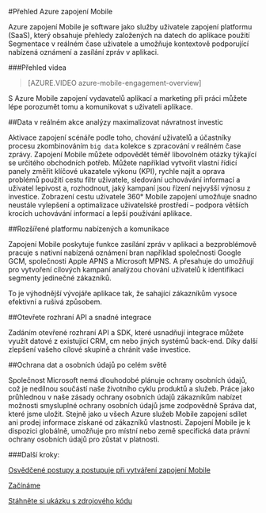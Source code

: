 <properties
    pageTitle="Přehled mobilních zapojení | Microsoft Azure"
    description="Základní informace o Azure mobilní zapojení"
    services="mobile-engagement"
    documentationCenter="mobile"
    authors="piyushjo"
    manager="erikre"
    editor="" />

<tags
    ms.service="mobile-engagement"
    ms.workload="mobile"
    ms.tgt_pltfrm="mobile-multiple"
    ms.devlang="na"
    ms.topic="hero-article" 
    ms.date="01/04/2016"
    ms.author="piyushjo;matt-gibbs" />

#<a name="azure-mobile-engagement-overview"></a>Přehled Azure zapojení Mobile

Azure zapojení Mobile je software jako služby uživatele zapojení platformu (SaaS), který obsahuje přehledy založených na datech do aplikace použití Segmentace v reálném čase uživatele a umožňuje kontextově podporující nabízená oznámení a zasílání zpráv v aplikaci.

###<a name="overview-video"></a>Přehled videa
> [AZURE.VIDEO azure-mobile-engagement-overview]

S Azure Mobile zapojení vydavatelů aplikací a marketing při práci můžete lépe porozumět tomu a komunikovat s uživateli aplikace.

##<a name="real-time-actionable-analytics-to-maximize-return-on-investment"></a>Data v reálném akce analýzy maximalizovat návratnost investic

Aktivace zapojení scénáře podle toho, chování uživatelů a účastníky procesu zkombinováním `big data` kolekce s zpracování v reálném čase zprávy. Zapojení Mobile můžete odpovědět téměř libovolném otázky týkající se určitého obchodních potřeb. Můžete například vytvořit vlastní řídicí panely změřit klíčové ukazatele výkonu (KPI), rychle najít a oprava problémů použití cestu filtr uživatele, sledování uchovávání informací a uživatel lepivost a, rozhodnout, jaký kampaní jsou řízení nejvyšší výnosu z investice. Zobrazení cestu uživatele 360° Mobile zapojení umožňuje snadno neustále vylepšení a optimalizace uživatelské prostředí – podpora větších krocích uchovávání informací a lepší používání aplikace.

##<a name="value-added-push-and-communications-platform"></a>Rozšířené platformu nabízených a komunikace

Zapojení Mobile poskytuje funkce zasílání zpráv v aplikaci a bezproblémově pracuje s nativní nabízená oznámení bran například společnosti Google GCM, společnosti Apple APNS a Microsoft MPNS. A přesahuje do umožňují pro vytvoření cílových kampaní analýzou chování uživatelů k identifikaci segmenty jedinečné zákazníků.

To je výhodnější vývojáře aplikace tak, že sahající zákazníkům vysoce efektivní a rušivá způsobem.

##<a name="open-apis-and-ease-of-integration"></a>Otevřete rozhraní API a snadné integrace

Zadáním otevřené rozhraní API a SDK, které usnadňují integrace můžete využít datové z existující CRM, cm nebo jiných systémů back-end. Díky další zlepšení vašeho cílové skupině a chránit vaše investice.

##<a name="data-protection--privacy-across-the-globe"></a>Ochrana dat a osobních údajů po celém světě

Společnost Microsoft nemá dlouhodobé plánuje ochrany osobních údajů, což je nedílnou součástí naše životního cyklu produktů a služeb. Práce jako průhlednou v naše zásady ochrany osobních údajů zákazníkům nabízet možnosti smysluplné ochrany osobních údajů jsme zodpovědně Správa dat, které jsme uložit. Stejně jako u všech Azure služeb Mobile zapojení sdílet ani prodej informace získané od zákazníků vlastnosti. Zapojení Mobile je k dispozici globálně, umožňuje pro místní nebo země specifická data právní ochrany osobních údajů pro zůstat v platnosti.

###<a name="next-steps"></a>Další kroky:

[Osvědčené postupy a postupuje při vytváření zapojení Mobile](mobile-engagement-getting-started-best-practices.md)

[Začínáme](/documentation/services/mobile-engagement/)

[Stáhněte si ukázku s zdrojového kódu](https://aka.ms/azmedemoapps)
